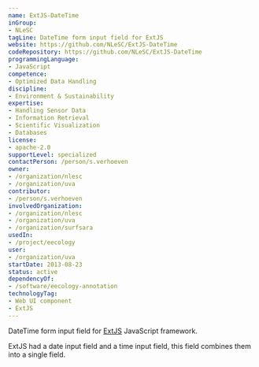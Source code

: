 ```yaml
---
name: ExtJS-DateTime
inGroup:
- NLeSC
tagLine: DateTime form input field for ExtJS
website: https://github.com/NLeSC/ExtJS-DateTime
codeRepository: https://github.com/NLeSC/ExtJS-DateTime
programmingLanguage:
- JavaScript
competence:
- Optimized Data Handling
discipline:
- Environment & Sustainability
expertise:
- Handling Sensor Data
- Information Retrieval
- Scientific Visualization
- Databases
license:
- apache-2.0
supportLevel: specialized
contactPerson: /person/s.verhoeven
owner:
- /organization/nlesc
- /organization/uva
contributor:
- /person/s.verhoeven
involvedOrganization:
- /organization/nlesc
- /organization/uva
- /organization/surfsara
usedIn:
- /project/eecology
user:
- /organization/uva
startDate: 2013-08-23
status: active
dependencyOf:
- /software/eecology-annotation
technologyTag:
- Web UI component
- ExtJS
---
```

DateTime form input field for [ExtJS](https://www.sencha.com/products/extjs/) JavaScript framework.

ExtJS had a date input field and a time input field, this field combines them into a single field.
